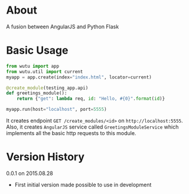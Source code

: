 About
=====
A fusion between AngularJS and Python Flask

Basic Usage
===========
```Python
from wutu import app
from wutu.util import current
myapp = app.create(index="index.html", locator=current)

@create_module(testing_app.api)
def greetings_module():
	return {"get": lambda req, id: "Hello, #{0}".format(id)}

myapp.run(host="localhost", port=5555)
```

It creates endpoint `GET /create_modules/<id>` on `http://localhost:5555`. Also, it creates `AngularJS` service called `GreetingsModuleService` which implements all the basic http requests to this module.

Version History
===============
0.0.1 on 2015.08.28
* First initial version made possible to use in development

